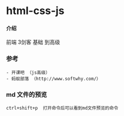 # html-css-js

#### 介绍
前端 3剑客 基础 到高级

### 参考

    - 开课吧 （js高级）
    - 蚂蚁部落 （http://www.softwhy.com/）

### md 文件的预览

    ctrl+shift+p  打开命令后可以看到md文件预览的命令
